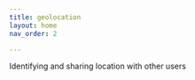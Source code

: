 ```yaml
---
title: geolocation
layout: home
nav_order: 2

---
```


Identifying and sharing location with other users 